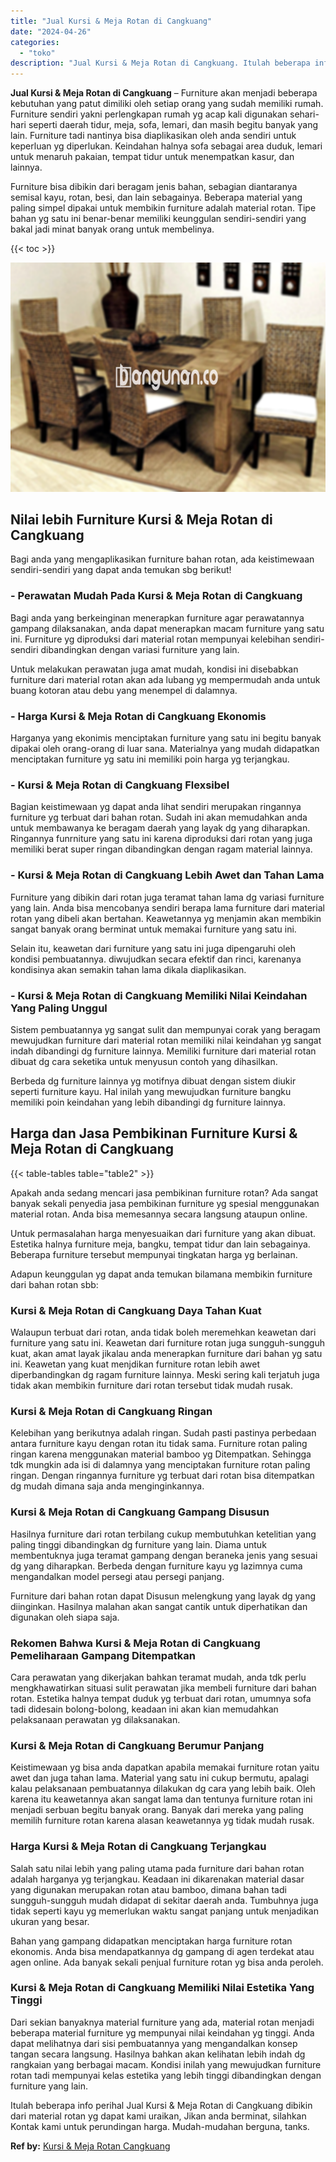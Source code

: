 ```yaml
---
title: "Jual Kursi & Meja Rotan di Cangkuang"
date: "2024-04-26"
categories: 
  - "toko"
description: "Jual Kursi & Meja Rotan di Cangkuang. Itulah beberapa info perihal Jual Kursi & Meja Rotan di Cangkuang dibikin dari material rotan yg dapat kami uraikan, Ji..."
---
```


**Jual Kursi & Meja Rotan di Cangkuang** – Furniture akan menjadi beberapa kebutuhan yang patut dimiliki oleh setiap orang yang sudah memiliki rumah. Furniture sendiri yakni perlengkapan rumah yg acap kali digunakan sehari-hari seperti daerah tidur, meja, sofa, lemari, dan masih begitu banyak yang lain. Furniture tadi nantinya bisa diaplikasikan oleh anda sendiri untuk keperluan yg diperlukan. Keindahan halnya sofa sebagai area duduk, lemari untuk menaruh pakaian, tempat tidur untuk menempatkan kasur, dan lainnya.

Furniture bisa dibikin dari beragam jenis bahan, sebagian diantaranya semisal kayu, rotan, besi, dan lain sebagainya. Beberapa material yang paling simpel dipakai untuk membikin furniture adalah material rotan. Tipe bahan yg satu ini benar-benar memiliki keunggulan sendiri-sendiri yang bakal jadi minat banyak orang untuk membelinya.

{{< toc >}}

![Jual Kursi & Meja Rotan di Cangkuang](/images/kursi-meja-rotan-murah16.png)

## Nilai lebih Furniture Kursi & Meja Rotan di Cangkuang

Bagi anda yang mengaplikasikan furniture bahan rotan, ada keistimewaan sendiri-sendiri yang dapat anda temukan sbg berikut!

### \- Perawatan Mudah Pada Kursi & Meja Rotan di Cangkuang

Bagi anda yang berkeinginan menerapkan furniture agar perawatannya gampang dilaksanakan, anda dapat menerapkan macam furniture yang satu ini. Furniture yg diproduksi dari material rotan mempunyai kelebihan sendiri-sendiri dibandingkan dengan variasi furniture yang lain.

Untuk melakukan perawatan juga amat mudah, kondisi ini disebabkan furniture dari material rotan akan ada lubang yg mempermudah anda untuk buang kotoran atau debu yang menempel di dalamnya.

### \- Harga Kursi & Meja Rotan di Cangkuang Ekonomis

Harganya yang ekonimis menciptakan furniture yang satu ini begitu banyak dipakai oleh orang-orang di luar sana. Materialnya yang mudah didapatkan menciptakan furniture yg satu ini memiliki poin harga yg terjangkau.

### \- Kursi & Meja Rotan di Cangkuang Flexsibel

Bagian keistimewaan yg dapat anda lihat sendiri merupakan ringannya furniture yg terbuat dari bahan rotan. Sudah ini akan memudahkan anda untuk membawanya ke beragam daerah yang layak dg yang diharapkan. Ringannya funrniture yang satu ini karena diproduksi dari rotan yang juga memiliki berat super ringan dibandingkan dengan ragam material lainnya.

### \- Kursi & Meja Rotan di Cangkuang Lebih Awet dan Tahan Lama

Furniture yang dibikin dari rotan juga teramat tahan lama dg variasi furniture yang lain. Anda bisa mencobanya sendiri berapa lama furniture dari material rotan yang dibeli akan bertahan. Keawetannya yg menjamin akan membikin sangat banyak orang berminat untuk memakai furniture yang satu ini.

Selain itu, keawetan dari furniture yang satu ini juga dipengaruhi oleh kondisi pembuatannya. diwujudkan secara efektif dan rinci, karenanya kondisinya akan semakin tahan lama dikala diaplikasikan.

### \- Kursi & Meja Rotan di Cangkuang Memiliki Nilai Keindahan Yang Paling Unggul

Sistem pembuatannya yg sangat sulit dan mempunyai corak yang beragam mewujudkan furniture dari material rotan memiliki nilai keindahan yg sangat indah dibandingi dg furniture lainnya. Memiliki furniture dari material rotan dibuat dg cara seketika untuk menyusun contoh yang dihasilkan.

Berbeda dg furniture lainnya yg motifnya dibuat dengan sistem diukir seperti furniture kayu. Hal inilah yang mewujudkan furniture bangku memiliki poin keindahan yang lebih dibandingi dg furniture lainnya.

## Harga dan Jasa Pembikinan Furniture Kursi & Meja Rotan di Cangkuang

{{< table-tables table="table2" >}}

Apakah anda sedang mencari jasa pembikinan furniture rotan? Ada sangat banyak sekali penyedia jasa pembikinan furniture yg spesial menggunakan material rotan. Anda bisa memesannya secara langsung ataupun online.

Untuk permasalahan harga menyesuaikan dari furniture yang akan dibuat. Estetika halnya furniture meja, bangku, tempat tidur dan lain sebagainya. Beberapa furniture tersebut mempunyai tingkatan harga yg berlainan.

Adapun keunggulan yg dapat anda temukan bilamana membikin furniture dari bahan rotan sbb:

### Kursi & Meja Rotan di Cangkuang Daya Tahan Kuat

Walaupun terbuat dari rotan, anda tidak boleh meremehkan keawetan dari furniture yang satu ini. Keawetan dari furniture rotan juga sungguh-sungguh kuat, akan amat layak jikalau anda menerapkan furniture dari bahan yg satu ini. Keawetan yang kuat menjdikan furniture rotan lebih awet diperbandingkan dg ragam furniture lainnya. Meski sering kali terjatuh juga tidak akan membikin furniture dari rotan tersebut tidak mudah rusak.

### Kursi & Meja Rotan di Cangkuang Ringan

Kelebihan yang berikutnya adalah ringan. Sudah pasti pastinya perbedaan antara furniture kayu dengan rotan itu tidak sama. Furniture rotan paling ringan karena menggunakan material bamboo yg Ditempatkan. Sehingga tdk mungkin ada isi di dalamnya yang menciptakan furniture rotan paling ringan. Dengan ringannya furniture yg terbuat dari rotan bisa ditempatkan dg mudah dimana saja anda menginginkannya.

### Kursi & Meja Rotan di Cangkuang Gampang Disusun

Hasilnya furniture dari rotan terbilang cukup membutuhkan ketelitian yang paling tinggi dibandingkan dg furniture yang lain. Diama untuk membentuknya juga teramat gampang dengan beraneka jenis yang sesuai dg yang diharapkan. Berbeda dengan furniture kayu yg lazimnya cuma mengandalkan model persegi atau persegi panjang.

Furniture dari bahan rotan dapat Disusun melengkung yang layak dg yang diinginkan. Hasilnya malahan akan sangat cantik untuk diperhatikan dan digunakan oleh siapa saja.

### Rekomen Bahwa Kursi & Meja Rotan di Cangkuang Pemeliharaan Gampang Ditempatkan

Cara perawatan yang dikerjakan bahkan teramat mudah, anda tdk perlu mengkhawatirkan situasi sulit perawatan jika membeli furniture dari bahan rotan. Estetika halnya tempat duduk yg terbuat dari rotan, umumnya sofa tadi didesain bolong-bolong, keadaan ini akan kian memudahkan pelaksanaan perawatan yg dilaksanakan.

### Kursi & Meja Rotan di Cangkuang Berumur Panjang

Keistimewaan yg bisa anda dapatkan apabila memakai furniture rotan yaitu awet dan juga tahan lama. Material yang satu ini cukup bermutu, apalagi kalau pelaksanaan pembuatannya dilakukan dg cara yang lebih baik. Oleh karena itu keawetannya akan sangat lama dan tentunya furniture rotan ini menjadi serbuan begitu banyak orang. Banyak dari mereka yang paling memilih furniture rotan karena alasan keawetannya yg tidak mudah rusak.

### Harga Kursi & Meja Rotan di Cangkuang Terjangkau

Salah satu nilai lebih yang paling utama pada furniture dari bahan rotan adalah harganya yg terjangkau. Keadaan ini dikarenakan material dasar yang digunakan merupakan rotan atau bamboo, dimana bahan tadi sungguh-sungguh mudah didapat di sekitar daerah anda. Tumbuhnya juga tidak seperti kayu yg memerlukan waktu sangat panjang untuk menjadikan ukuran yang besar.

Bahan yang gampang didapatkan menciptakan harga furniture rotan ekonomis. Anda bisa mendapatkannya dg gampang di agen terdekat atau agen online. Ada banyak sekali penjual furniture rotan yg bisa anda peroleh.

### Kursi & Meja Rotan di Cangkuang Memiliki Nilai Estetika Yang Tinggi

Dari sekian banyaknya material furniture yang ada, material rotan menjadi beberapa material furniture yg mempunyai nilai keindahan yg tinggi. Anda dapat melihatnya dari sisi pembuatannya yang mengandalkan konsep tangan secara langsung. Hasilnya bahkan akan kelihatan lebih indah dg rangkaian yang berbagai macam. Kondisi inilah yang mewujudkan furniture rotan tadi mempunyai kelas estetika yang lebih tinggi dibandingkan dengan furniture yang lain.

Itulah beberapa info perihal Jual Kursi & Meja Rotan di Cangkuang dibikin dari material rotan yg dapat kami uraikan, Jikan anda berminat, silahkan Kontak kami untuk perundingan harga. Mudah-mudahan berguna, tanks.

**Ref by:** [Kursi & Meja Rotan Cangkuang](https://id.wikipedia.org/wiki/Kursi)
